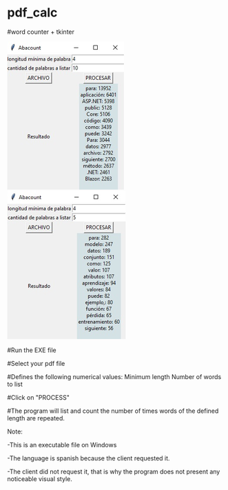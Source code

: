 # pdf_calc
#word counter + tkinter

![image program](pdf_test.jpeg)
![image program](pdf_test2.jpg)

#Run the EXE file

#Select your pdf file

#Defines the following numerical values:
    Minimum length
    Number of words to list

#Click on "PROCESS"

#The program will list and count the number of times words of the defined length are repeated.




Note: 

-This is an executable file on Windows

-The language is spanish because the client requested it.

-The client did not request it, that is why the program does not present any noticeable visual style.
